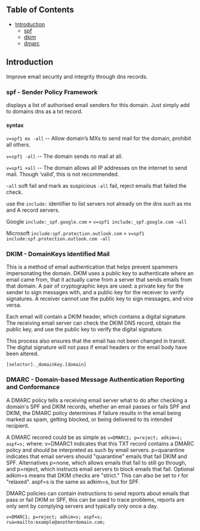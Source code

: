 ## Table of Contents
- [Introduction](#introduction)
	- [spf](#spf)
	- [dkim](#dkim)
    - [dmarc](#dmarc)

## Introduction
Improve email security and integrity through dns records.

 ### spf - Sender Policy Framework
 displays a list of authorised email senders for this domain. Just simply add to domains dns as a txt record.
 #### syntax

`v=spf1 mx -all`  -- Allow domain’s MXs to send mail for the domain, prohibit all others.

`v=spf1 -all` -- The domain sends no mail at all.

`v=spf1 +all` -- The domain allows all IP addresses on the internet to send mail.  Though ‘valid’, this is not recommended.

`~all` soft fail and mark as suspicious `-all` fail, reject emails that failed the check.

use the `include:` identifier to list servers not already on the dns such as mx and A record servers.

Google `include:_spf.google.com` = `v=spf1 include:_spf.google.com ~all`

Microsoft `include:spf.protection.outlook.com` = `v=spf1 include:spf.protection.outlook.com -all`

 ### DKIM - DomainKeys Identified Mail
This is a method of email authentication that helps prevent spammers impersonating the domain.
DKIM uses a public key to authenticate where an email came from, that it actually came from a server that sends emails from that domain. A pair of cryptographic keys are used: a private key for the sender to sign messages with, and a public key for the receiver to verify signatures. A receiver cannot use the public key to sign messages, and vice versa.

Each email will contain a DKIM header, which contains a digital signature. The receiving email server can check the DKIM DNS record, obtain the public key, and use the public key to verify the digital signature.

This process also ensures that the email has not been changed in transit. The digital signature will not pass if email headers or the email body have been altered.

`[selector]._domainkey.[domain]`

 ### DMARC - Domain-based Message Authentication Reporting and Conformance
A DMARC policy tells a receiving email server what to do after checking a domain's SPF and DKIM records, whether an email passes or fails SPF and DKIM, the DMARC policy determines if failure results in the email being marked as spam, getting blocked, or being delivered to its intended recipient.

A DMARC recored could be as simple as `v=DMARC1; p=reject; adkim=s; aspf=s;` 
where:
    v=DMARC1 indicates that this TXT record contains a DMARC policy and should be interpreted as such by email servers.
    p=quarantine indicates that email servers should "quarantine" emails that fail DKIM and SPF. Alternatives p=none, which allows emails that fail to still go through, and p=reject, which instructs email servers to block emails that fail.
Optional
    adkim=s means that DKIM checks are "strict." This can also be set to r for "relaxed".
    aspf=s is the same as adkim=s, but for SPF.

DMARC policies can contain instructions to send reports about emails that pass or fail DKIM or SPF, this can be used to trace problems, reports are only sent by complying servers and typically only once a day.

`v=DMARC1; p=reject; adkim=s; aspf=s; rua=mailto:example@anotherdomain.com;`